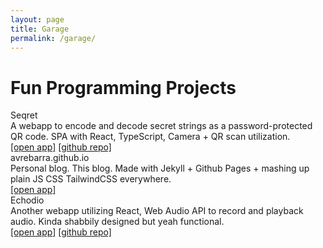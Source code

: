 ```yaml
---
layout: page
title: Garage
permalink: /garage/
---
```


# Fun Programming Projects

<div class="font-bold text-lg mt-5">Seqret</div>
<div class="text-gray-900">A webapp to encode and decode secret strings as a password-protected QR code. SPA with React, TypeScript, Camera + QR scan utilization.</div>
<div class="font-mono font-normal text-xs text-gray-400">
<a href="https://avrebarra.github.io/seqret/">[open app]</a>
<a href="https://github.com/avrebarra/seqret">[github repo]</a>
</div>

<div class="font-bold text-lg mt-5">avrebarra.github.io</div>
<div class="text-gray-900">Personal blog. This blog. Made with Jekyll + Github Pages + mashing up plain JS CSS TailwindCSS everywhere.</div>
<div class="font-mono font-normal text-xs text-gray-400">
<a href="https://avrebarra.github.io">[open app]</a>
</div>

<div class="font-bold text-lg mt-5">Echodio</div>
<div class="text-gray-900">Another webapp utilizing React, Web Audio API to record and playback audio. Kinda shabbily designed but yeah functional.</div>
<div class="font-mono font-normal text-xs text-gray-400">
<a href="https://avrebarra.github.io/echodio/">[open app]</a>
<a href="https://github.com/avrebarra/echodio">[github repo]</a>
</div>
